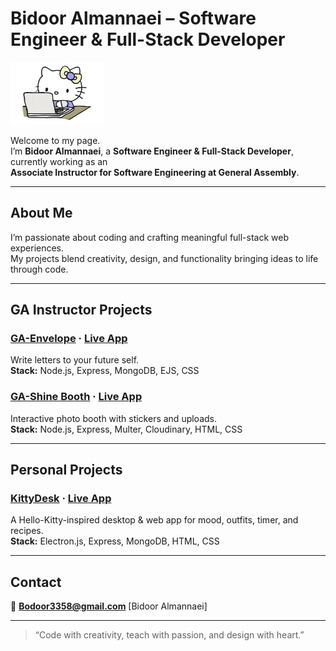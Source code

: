 # Bidoor Almannaei – Software Engineer & Full-Stack Developer

<img src="images/logo.png" alt="Logo" width="150"/>

Welcome to my page.  
I’m **Bidoor Almannaei**, a **Software Engineer & Full-Stack Developer**, currently working as an  
**Associate Instructor for Software Engineering at General Assembly**.

---

## About Me

I’m passionate about coding and crafting meaningful full-stack web experiences.  
My projects blend creativity, design, and functionality bringing ideas to life through code.

---

## GA Instructor Projects

### [GA-Envelope](https://github.com/Bodoorr/GA-Envelope) · [Live App](https://ga-envelope.up.railway.app)
Write letters to your future self.  
**Stack:** Node.js, Express, MongoDB, EJS, CSS

### [GA-Shine Booth](https://github.com/Bodoorr/GA-Envelope) · [Live App](https://ga-shine-booth.up.railway.app)
Interactive photo booth with stickers and uploads.  
**Stack:** Node.js, Express, Multer, Cloudinary, HTML, CSS

---

## Personal Projects

### [KittyDesk](https://github.com/Bodoorr/KittyDesk) · [Live App](https://kittydesk.onrender.com)
A Hello-Kitty-inspired desktop & web app for mood, outfits, timer, and recipes.  
**Stack:** Electron.js, Express, MongoDB, HTML, CSS

---

## Contact

📧 **Bodoor3358@gmail.com** [Bidoor Almannaei]

---

> “Code with creativity, teach with passion, and design with heart.”
